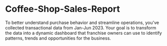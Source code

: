# Coffee-Shop-Sales-Report
To better understand purchase behavior and streamline operations, you've collected transactional data from Jan-Jun 2023. Your goal is to transform the data into a dynamic dashboard that franchise owners can use to identify patterns, trends and opportunities for the business.
